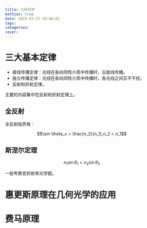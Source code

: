 ```yaml
---
title: 几何光学
mathjax: true
date: 2025-03-25 18:48:02
tags:
categories:
cover:
---
```


# 三大基本定律

- 直线传播定律：光线在各向同性介质中传播时，沿直线传播。
- 独立传播定律：光线在各向同性介质中传播时，各光线之间互不干扰。
- 反射和折射定律。

主要的内容集中在反射和折射定理上。

## 全反射

全反射临界角：

$$\sin \theta_c = \frac{n_2}{n_1},n_2 < n_1$$

## 斯涅尔定理

$$n_1 \sin \theta_1 = n_2 \sin \theta_2$$

一般考察变折射率光学题。

# 惠更斯原理在几何光学的应用

# 费马原理

